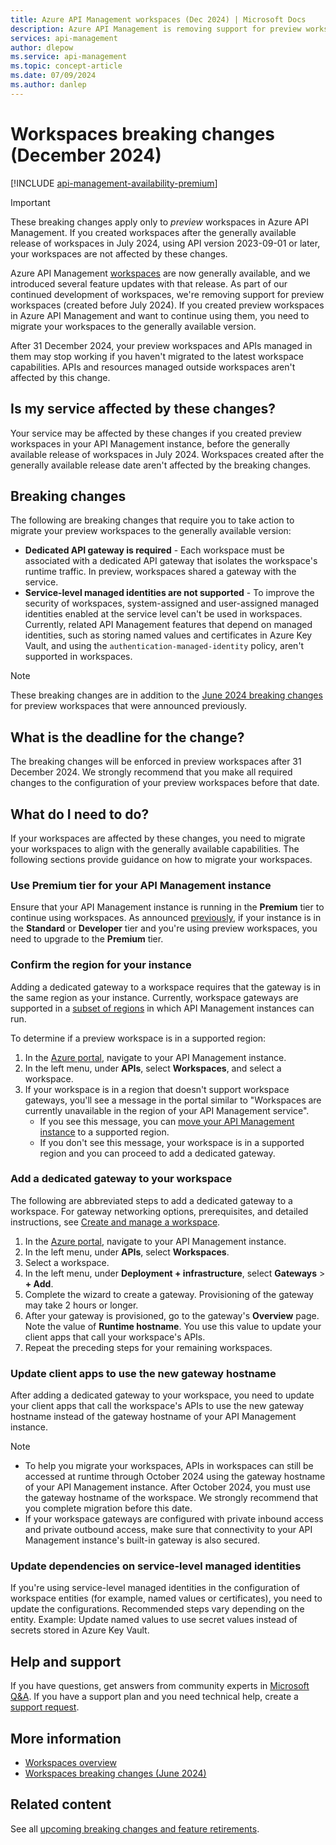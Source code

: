 ```yaml
---
title: Azure API Management workspaces (Dec 2024) | Microsoft Docs
description: Azure API Management is removing support for preview workspaces. If your service uses preview workspaces, migrate your workspaces to the generally available version.
services: api-management 
author: dlepow
ms.service: api-management
ms.topic: concept-article
ms.date: 07/09/2024
ms.author: danlep
---
```


# Workspaces breaking changes (December 2024)

[!INCLUDE [api-management-availability-premium](../../../includes/api-management-availability-premium.md)]

> [!IMPORTANT]
> These breaking changes apply only to *preview* workspaces in Azure API Management. If you created workspaces after the generally available release of workspaces in July 2024, using API version 2023-09-01 or later, your workspaces are not affected by these changes.
> 

Azure API Management [workspaces](../workspaces-overview.md) are now generally available, and we introduced several feature updates with that release. As part of our continued development of workspaces, we're removing support for preview workspaces (created before July 2024). If you created preview workspaces in Azure API Management and want to continue using them, you need to migrate your workspaces to the generally available version. 

After 31 December 2024, your preview workspaces and APIs managed in them may stop working if you haven't migrated to the latest workspace capabilities. APIs and resources managed outside workspaces aren't affected by this change.

## Is my service affected by these changes?

Your service may be affected by these changes if you created preview workspaces in your API Management instance, before the generally available release of workspaces in July 2024. Workspaces created after the generally available release date aren't affected by the breaking changes.

## Breaking changes

The following are breaking changes that require you to take action to migrate your preview workspaces to the generally available version:

* **Dedicated API gateway is required** - Each workspace must be associated with a dedicated API gateway that isolates the workspace's runtime traffic. In preview, workspaces shared a gateway with the service.
* **Service-level managed identities are not supported** - To improve the security of workspaces, system-assigned and user-assigned managed identities enabled at the service level can't be used in workspaces. Currently, related API Management features that depend on managed identities, such as storing named values and certificates in Azure Key Vault, and using the `authentication-managed-identity` policy, aren't supported in workspaces.

> [!NOTE]
> These breaking changes are in addition to the [June 2024 breaking changes](workspaces-breaking-changes-june-2024.md) for preview workspaces that were announced previously.

## What is the deadline for the change?

The breaking changes will be enforced in preview workspaces after 31 December 2024. We strongly recommend that you make all required changes to the configuration of your preview workspaces before that date.

## What do I need to do?

If your workspaces are affected by these changes, you need to migrate your workspaces to align with the generally available capabilities. The following sections provide guidance on how to migrate your workspaces.

### Use Premium tier for your API Management instance

Ensure that your API Management instance is running in the **Premium** tier to continue using workspaces. As announced [previously](workspaces-breaking-changes-june-2024.md), if your instance is in the **Standard** or **Developer** tier and you're using preview workspaces, you need to upgrade to the **Premium** tier.

### Confirm the region for your instance

Adding a dedicated gateway to a workspace requires that the gateway is in the same region as your instance. Currently, workspace gateways are supported in a [subset of regions](../workspaces-overview.md#workspace-gateway) in which API Management instances can run.

To determine if a preview workspace is in a supported region:

1. In the [Azure portal](https://portal.azure.com), navigate to your API Management instance.
1. In the left menu, under **APIs**, select **Workspaces**, and select a workspace.
1. If your workspace is in a region that doesn't support workspace gateways, you'll see a message in the portal similar to "Workspaces are currently unavailable in the region of your API Management service". 
    * If you see this message, you can [move your API Management instance](../api-management-howto-migrate.md) to a supported region.
    * If you don't see this message, your workspace is in a supported region and you can proceed to add a dedicated gateway.

### Add a dedicated gateway to your workspace

The following are abbreviated steps to add a dedicated gateway to a workspace. For gateway networking options, prerequisites, and detailed instructions, see [Create and manage a workspace](../how-to-create-workspace.md).

1. In the [Azure portal](https://portal.azure.com), navigate to your API Management instance.
1. In the left menu, under **APIs**, select **Workspaces**.
1. Select a workspace.
1. In the left menu, under **Deployment + infrastructure**, select **Gateways** > **+ Add**.
1. Complete the wizard to create a gateway. Provisioning of the gateway may take 2 hours or longer.
1. After your gateway is provisioned, go to the gateway's **Overview** page. Note the value of **Runtime hostname**. You use this value to update your client apps that call your workspace's APIs.
1. Repeat the preceding steps for your remaining workspaces.

### Update client apps to use the new gateway hostname

After adding a dedicated gateway to your workspace, you need to update your client apps that call the workspace's APIs to use the new gateway hostname instead of the gateway hostname of your API Management instance. 

> [!NOTE]
> * To help you migrate your workspaces, APIs in workspaces can still be accessed at runtime through October 2024 using the gateway hostname of your API Management instance. After October 2024, you must use the gateway hostname of the workspace. We strongly recommend that you complete migration before this date.
> * If your workspace gateways are configured with private inbound access and private outbound access, make sure that connectivity to your API Management instance's built-in gateway is also secured.

### Update dependencies on service-level managed identities

If you're using service-level managed identities in the configuration of workspace entities (for example, named values or certificates), you need to update the configurations. Recommended steps vary depending on the entity. Example: Update named values to use secret values instead of secrets stored in Azure Key Vault.

## Help and support

If you have questions, get answers from community experts in [Microsoft Q&A](https://aka.ms/apim/azureqa/change/captcha-2022). If you have a support plan and you need technical help, create a [support request](https://portal.azure.com/#view/Microsoft_Azure_Support/HelpAndSupportBlade/~/overview).

## More information

* [Workspaces overview](../workspaces-overview.md)
* [Workspaces breaking changes (June 2024)](workspaces-breaking-changes-june-2024.md)

## Related content

See all [upcoming breaking changes and feature retirements](overview.md).
